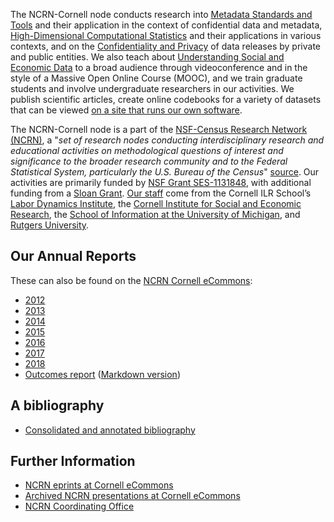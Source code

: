 The NCRN-Cornell node conducts research into [Metadata Standards and Tools](https://www.ncrn.cornell.edu/projects#Metadata_Standards_and_Tools) and their application in the context of confidential data and metadata, [High-Dimensional Computational Statistics](https://www.ncrn.cornell.edu/projects#High-Dimensional_Computational_Statistics_with_Applications) and their applications in various contexts, and on the [Confidentiality and Privacy](https://www.ncrn.cornell.edu/projects#Confidentiality_and_Privacy) of data releases by private and public entities. We also teach about [Understanding Social and Economic Data](https://www.ncrn.cornell.edu/training/#Understanding_Social_and_Economic_Data) to a broad audience through videoconference and in the style of a Massive Open Online Course (MOOC), and we train graduate students and involve undergraduate researchers in our activities. We  publish scientific articles, create online codebooks for a variety of datasets that can be viewed [on a site that runs our own software](https://www.ncrn.cornell.edu/ced2ar-web/).

The NCRN-Cornell node is a part of the [NSF-Census Research Network (NCRN)](https://www.ncrn.info), a "_set of research nodes conducting interdisciplinary research and educational activities on methodological questions of interest and significance to the broader research community and to the Federal Statistical System, particularly the U.S. Bureau of the Census_" [source](http://www.nsf.gov/pubs/2012/nsf12017/nsf12017.jsp?org=SBE). Our activities are primarily funded by [NSF Grant SES-1131848](http://www.nsf.gov/awardsearch/showAward?AWD_ID=1131848), with additional funding from a [Sloan Grant](https://sloan.org/grant-detail/6845). [Our staff](https://www.ncrn.cornell.edu/people/) come from the Cornell ILR School’s [Labor Dynamics Institute](http://www.ilr.cornell.edu/ldi/), the [Cornell Institute for Social and Economic Research](http://ciser.cornell.edu/), the [School of Information at the University of Michigan](https://www.si.umich.edu/), and [Rutgers University](http://www.rutgers.edu/).

## Our Annual Reports
These can also be found on the [NCRN Cornell eCommons](https://hdl.handle.net/1813/30503):

- [2012](nsf-annual-report-2012-with-cover.pdf)
- [2013](nsf-annual-report-2013-with-cover.pdf)
- [2014](nsf-annual-report-2014-with-cover.pdf)
- [2015](nsf-annual-report-2015-with-cover.pdf)
- [2016](nsf-annual-report-2016-with-cover.pdf)
- [2017](nsf-annual-report-2017-with-cover.pdf)
- [2018](nsf-annual-report-2018-with-cover.pdf)
- [Outcomes report](outcomes-report.html) ([Markdown version](outcomes-report.md))

## A bibliography
- [Consolidated and annotated bibliography](nsf-cornell-bibliography.pdf)

## Further Information
- [NCRN eprints at Cornell eCommons](https://hdl.handle.net/1813/30503)
- [Archived NCRN presentations at Cornell eCommons](https://hdl.handle.net/1813/43872)
- [NCRN Coordinating Office](https://www.ncrn.info)
